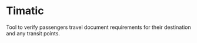 # Timatic
Tool to verify passengers travel document requirements for their destination and any transit points.
